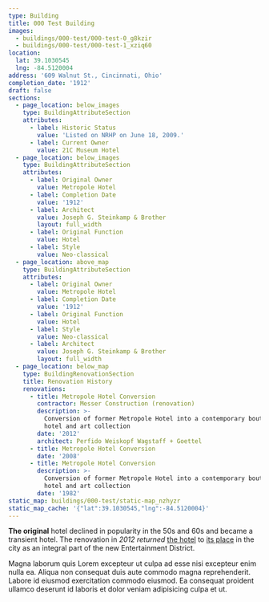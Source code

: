 ```yaml
---
type: Building
title: 000 Test Building
images:
  - buildings/000-test/000-test-0_g8kzir
  - buildings/000-test/000-test-1_xziq60
location:
  lat: 39.1030545
  lng: -84.5120004
address: '609 Walnut St., Cincinnati, Ohio'
completion_date: '1912'
draft: false
sections:
  - page_location: below_images
    type: BuildingAttributeSection
    attributes:
      - label: Historic Status
        value: 'Listed on NRHP on June 18, 2009.'
      - label: Current Owner
        value: 21C Museum Hotel
  - page_location: below_images
    type: BuildingAttributeSection
    attributes:
      - label: Original Owner
        value: Metropole Hotel
      - label: Completion Date
        value: '1912'
      - label: Architect
        value: Joseph G. Steinkamp & Brother
        layout: full_width
      - label: Original Function
        value: Hotel
      - label: Style
        value: Neo-classical
  - page_location: above_map
    type: BuildingAttributeSection
    attributes:
      - label: Original Owner
        value: Metropole Hotel
      - label: Completion Date
        value: '1912'
      - label: Original Function
        value: Hotel
      - label: Style
        value: Neo-classical
      - label: Architect
        value: Joseph G. Steinkamp & Brother
        layout: full_width
  - page_location: below_map
    type: BuildingRenovationSection
    title: Renovation History
    renovations:
      - title: Metropole Hotel Conversion
        contractor: Messer Construction (renovation)
        description: >-
          Conversion of former Metropole Hotel into a contemporary boutique
          hotel and art collection
        date: '2012'
        architect: Perfido Weiskopf Wagstaff + Goettel
      - title: Metropole Hotel Conversion
        date: '2008'
      - title: Metropole Hotel Conversion
        description: >-
          Conversion of former Metropole Hotel into a contemporary boutique
          hotel and art collection
        date: '1982'
static_map: buildings/000-test/static-map_nzhyzr
static_map_cache: '{"lat":39.1030545,"lng":-84.5120004}'
---
```


**The original** hotel declined in popularity in the 50s and 60s and became a transient hotel. The renovation in _2012 returned_ [the hotel](https://www.21cmuseumhotels.com/cincinnati/) to [its place](/buildings/21c-museum-hotel) in the city as an integral part of the new Entertainment District.

Magna laborum quis Lorem excepteur ut culpa ad esse nisi excepteur enim nulla ea. Aliqua non consequat duis aute commodo magna reprehenderit. Labore id eiusmod exercitation commodo eiusmod. Ea consequat proident ullamco deserunt id laboris et dolor veniam adipisicing culpa et ut.
